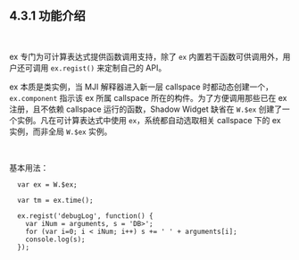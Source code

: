 4.3.1 功能介绍
-------------

&nbsp;

ex 专门为可计算表达式提供函数调用支持，除了 `ex` 内置若干函数可供调用外，用户还可调用 `ex.regist()` 来定制自己的 API。

ex 本质是类实例，当 MJI 解释器进入新一层 callspace 时都动态创建一个，`ex.component` 指示该 ex 所属 callspace 所在的构件。为了方便调用那些已在 ex 注册，且不依赖 callspace 运行的函数，Shadow Widget 缺省在 `W.$ex` 创建了一个实例。凡在可计算表达式中使用 `ex`，系统都自动选取相关 callspace 下的 ex 实例，而非全局 `W.$ex` 实例。

&nbsp;

基本用法：

```
  var ex = W.$ex;
  
  var tm = ex.time();
  
  ex.regist('debugLog', function() {
    var iNum = arguments, s = 'DB>';
    for (var i=0; i < iNum; i++) s += ' ' + arguments[i];
    console.log(s);
  });
```

&nbsp;
